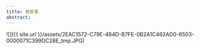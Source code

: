 ```yaml
---
title: 被爱着
abstract: 
---
```


![]({{ site.url }}/assets/2EAC1572-C79E-484D-B7FE-0B2A1C462AD0-6503-0000071C399DC28E_tmp.JPG)

